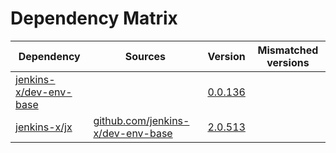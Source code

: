# Dependency Matrix

Dependency | Sources | Version | Mismatched versions
---------- | ------- | ------- | -------------------
[jenkins-x/dev-env-base](https://github.com/jenkins-x/dev-env-base) |  | [0.0.136](https://github.com/jenkins-x/dev-env-base/releases/tag/v0.0.136) | 
[jenkins-x/jx](https://github.com/jenkins-x/jx) | [github.com/jenkins-x/dev-env-base](https://github.com/jenkins-x/dev-env-base) | [2.0.513](https://github.com/jenkins-x/jx/releases/tag/v2.0.513) | 
